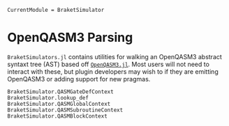 ```@meta
CurrentModule = BraketSimulator
```

# OpenQASM3 Parsing

`BraketSimulators.jl` contains utilities for walking an OpenQASM3 abstract syntaxt tree (AST) based off [`OpenQASM3.jl`](). Most users will not need to interact with these, but plugin developers may wish to if they are emitting OpenQASM3 or adding support for new pragmas.

```@docs
BraketSimulator.QASMGateDefContext
BraketSimulator.lookup_def
BraketSimulator.QASMGlobalContext
BraketSimulator.QASMSubroutineContext
BraketSimulator.QASMBlockContext
```
